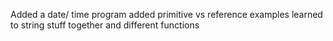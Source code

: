 Added a date/ time program
added primitive vs reference examples
learned to string stuff together and different functions